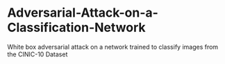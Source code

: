 # Adversarial-Attack-on-a-Classification-Network
White box adversarial attack on a network trained to classify images from the CINIC-10 Dataset
